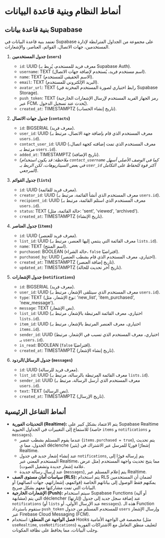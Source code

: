 # أنماط النظام وبنية قاعدة البيانات

## بنية قاعدة بيانات Supabase

تعتمد بنية قاعدة البيانات في Supabase على مجموعة من الجداول المترابطة لإدارة المستخدمين، جهات الاتصال، القوائم، العناصر، والإشعارات.

1.  **جدول المستخدمين (`users`)**
    *   `id`: UUID (معرف فريد للمستخدم، يُربط بـ Supabase Auth).
    *   `username`: TEXT (اسم مستخدم فريد، يُستخدم لإضافة جهات الاتصال).
    *   `name`: TEXT (الاسم الحقيقي للمستخدم).
    *   `email`: TEXT (البريد الإلكتروني للمستخدم).
    *   `avatar_url`: TEXT (رابط اختياري لصورة المستخدم المخزنة في Supabase Storage).
    *   `push_token`: TEXT (رمز الجهاز الفريد المستخدم لإرسال الإشعارات الخارجية عبر FCM، يُحدث عند تسجيل الدخول).
    *   `created_at`: TIMESTAMPTZ (تاريخ إنشاء الحساب).

2.  **جدول جهات الاتصال (`contacts`)**
    *   `id`: BIGSERIAL (معرف فريد).
    *   `user_id`: UUID (معرف المستخدم الذي قام بإضافة جهة الاتصال، مرتبط بـ `users.id`).
    *   `contact_user_id`: UUID (معرف المستخدم الذي تمت إضافته كجهة اتصال، مرتبط بـ `users.id`).
    *   `added_at`: TIMESTAMPTZ (تاريخ الإضافة).
    *   *(ملاحظة: قد يكون استخدام `contact_username` كما في الوصف الأصلي أسهل في بعض السيناريوهات، لكن الربط بـ `user_id` أكثر قوة للحفاظ على التكامل المرجعي)*.

3.  **جدول القوائم (`lists`)**
    *   `id`: UUID (معرف فريد للقائمة).
    *   `creator_id`: UUID (معرف المستخدم الذي أنشأ القائمة، مرتبط بـ `users.id`).
    *   `recipient_id`: UUID (معرف المستخدم الذي استلم القائمة، مرتبط بـ `users.id`).
    *   `status`: TEXT (حالة القائمة، مثل: 'sent', 'viewed', 'archived').
    *   `created_at`: TIMESTAMPTZ (تاريخ الإنشاء).

4.  **جدول العناصر (`items`)**
    *   `id`: UUID (معرف فريد للعنصر).
    *   `list_id`: UUID (معرف القائمة التي ينتمي إليها العنصر، مرتبط بـ `lists.id`).
    *   `name`: TEXT (اسم المنتج).
    *   `purchased`: BOOLEAN (حالة الشراء، `false` افتراضيًا).
    *   `purchased_by`: UUID (اختياري، معرف المستخدم الذي قام بشطب العنصر).
    *   `created_at`: TIMESTAMPTZ (تاريخ إضافة العنصر).
    *   `updated_at`: TIMESTAMPTZ (تاريخ آخر تحديث للحالة).

5.  **جدول الإشعارات (`notifications`)**
    *   `id`: BIGSERIAL (معرف فريد).
    *   `user_id`: UUID (معرف المستخدم الذي سيتلقى الإشعار، مرتبط بـ `users.id`).
    *   `type`: TEXT (نوع الإشعار، مثل: 'new_list', 'item_purchased', 'new_message').
    *   `message`: TEXT (نص الإشعار).
    *   `list_id`: UUID (اختياري، معرف القائمة المرتبطة بالإشعار، مرتبط بـ `lists.id`).
    *   `item_id`: UUID (اختياري، معرف العنصر المرتبط بالإشعار، مرتبط بـ `items.id`).
    *   `sender_id`: UUID (اختياري، معرف المستخدم الذي تسبب في الإشعار، مرتبط بـ `users.id`).
    *   `is_read`: BOOLEAN (`false` افتراضيًا).
    *   `created_at`: TIMESTAMPTZ (تاريخ إنشاء الإشعار).

6.  **جدول الرسائل/الردود (`messages`)**
    *   `id`: UUID (معرف فريد للرسالة).
    *   `list_id`: UUID (معرف القائمة المرتبطة بالرسالة، مرتبط بـ `lists.id`).
    *   `sender_id`: UUID (معرف المستخدم الذي أرسل الرسالة، مرتبط بـ `users.id`).
    *   `text`: TEXT (نص الرسالة).
    *   `created_at`: TIMESTAMPTZ (تاريخ الإرسال).

## أنماط التفاعل الرئيسية

*   **التحديثات الفورية (Realtime):** يتم الاعتماد بشكل كبير على Supabase Realtime للاستماع إلى التغييرات في الجداول الحيوية (خاصة `items` و `notifications` و `messages`).
    *   عندما يقوم المستلم بشطب عنصر (`items.purchased = true`), يتم تحديث الجدول، مما ي déclenche (يثير) إشعارًا فوريًا للمرسل عبر الاشتراك في Realtime.
    *   عند إنشاء إشعار جديد في جدول `notifications`, يتم إرساله فورًا إلى المستخدم المعني عبر Realtime، مما يتيح تحديث واجهة المستخدم (مثل عرض علامة إشعار جديدة وتشغيل الصوت).
    *   عند إرسال رسالة جديدة (`messages`), يتم إعلام المستلم عبر Realtime.
*   **سياسات أمان مستوى الصف (RLS):** يتم استخدام RLS لضمان أن المستخدمين يمكنهم فقط الوصول إلى بياناتهم الخاصة (قوائمهم، إشعاراتهم، جهات اتصالهم) أو البيانات التي تمت مشاركتها معهم بشكل صريح.
*   **الإشعارات الخارجية (Push):** سيتم استخدام Supabase Functions (أو آلية مشابهة) التي يتم déclencher (إثارتها) عند إضافة سجل جديد إلى جدول `notifications` (أو `lists` عند الإرسال الأولي، أو `messages`). هذه الـ Function ستقوم باسترداد `push_token` للمستخدم المستلم من جدول `users` وإرسال الإشعار عبر Firebase Cloud Messaging (FCM).
*   **فصل الواجهة عن المنطق:** استخدام Hooks مخصصة في الواجهة الأمامية (مثل `useRealtime`, `useNotifications`) لتغليف منطق التعامل مع الاشتراكات الفورية وجلب البيانات، مما يحافظ على نظافة المكونات. 
